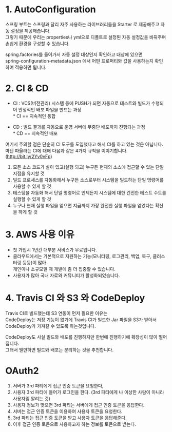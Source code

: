# 1. AutoConfiguration   
스프링 부트는 스프링과 달리 자주 사용하는 라이브러리들을 Starter 로 제공해주고 자동 설정을 제공해줍니다.              
그렇기 때문에 우리는 properties나 yml으로 디폴트로 설정된 자동 설정값을 바꿔주며 손쉽게 환경을 구성할 수 있습니다.           
             
spring.factories를 들어가서 자동 설정 대상인지 확인하고 대상에 있으면         
spring-configuration-metadata.json 에서 어떤 프로퍼티와 값을 사용하는지 확인하여 적용하면 됩니다.           
     
# 2. CI & CD       
* CI : VCS(버전관리) 시스템 등에 PUSH가 되면 자동으로 테스트와 빌드가 수행되어 안정적인 배포 파일을 만드는 과정        
        * CI == 지속적인 통합        
      
* CD : 빌드 결과를 자동으로 운영 서버에 무중단 배포까지 진행되는 과정         
        * CD == 지속적인 배포           
  
여기서 주의할 점은 단순히 CI 도구를 도입했다고 해서 CI를 하고 있는 것은 아닙니다.    
마틴 파울러는 CI에 대해 다음과 같은 4가지 규칙을 이야기합니다. (http://bit.ly/2Yv0vFp)    
   
1. 모든 소스 코드가 살아 있고(실행 되고) 누구든 현재의 소스에 접근할 수 있는 단일 지점을 유지할 것    
2. 빌드 프로세스를 자동화해서 누구든 소스로부터 시스템을 빌드하는 단일 명령어를 사용할 수 있게 할 것      
3. 테스팅을 자동화 해서 단일 명령어로 언제든지 시스템에 대한 건전한 테스트 수트를 실행할 수 있게 할 것     
4. 누구나 현재 실행 파일을 얻으면 지금까지 가장 완전한 실행 파일을 얻었다는 확신을 하게 할 것       

# 3. AWS 사용 이유  
  
* 첫 가입시 1년간 대부분 서비스가 무료입니다.   
* 클라우드에서는 기본적으로 지원하는 기능(모니터링, 로그관리, 백업, 복구, 클러스터링 등등)이 많아     
개인이나 소규모일 때 개발에 좀 더 집중할 수 있습니다.      
* 사용자가 많아 국내 자료와 커뮤니티가 활성화되었습니다.    

# 4. Travis CI 와 S3 와 CodeDeploy
Travis CI로 빌드했는데 S3 연동이 먼저 필요한 이유는          
CodeDeploy는 저장 기능이 없기에 Travis CI가 빌드한 Jar 파일을 S3가 받아서 CodeDeploy가 가져갈 수 있도록 하는것입니다.  

CodeDeploy도 사실 빌드와 배포를 진행하지만 한번에 진행하기에 확장성이 많이 떨어집니다.   
그래서 웬만하면 빌드와 배포는 분리하는 것을 추천합니다. 

# OAuth2      
         
1. 서버가 3rd 파티에게 접근 인증 토큰을 요청한다,                
2. 사용자 3rd 파티에 들어가 로그인을 한다. (3rd 파티에게 나 이상한 사람이 아니라 사용자임 알리는 것)                      
3. 사용자 정보가 맞으면 3rd 파티는 서버에게 접근 인증 토큰을 응답한다.                
4. 서버는 접근 인증 토큰을 이용하여 사용자 토큰을 요청한다.                 
5. 3rd 파티는 접근 인증 토큰을 받고 사용자 토큰을 응답해준다.             
6. 이후 접근 인증 토큰으로 사용하고자 하는 정보를 토큰으로 받는다.         
     



